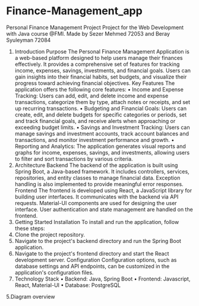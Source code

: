 # Finance-Management_app
Personal Finance Management Project
Project for the Web Development with Java course @FMI. Made by Sezer Mehmed 72053 and Beray Syuleyman 72084

1. Introduction
Purpose
The Personal Finance Management Application is a web-based platform designed to help users manage their finances effectively. It provides a comprehensive set of features for tracking income, expenses, savings, investments, and financial goals. Users can gain insights into their financial habits, set budgets, and visualize their progress toward achieving financial objectives.
Key Features
The application offers the following core features:
•	Income and Expense Tracking: Users can add, edit, and delete income and expense transactions, categorize them by type, attach notes or receipts, and set up recurring transactions.
•	Budgeting and Financial Goals: Users can create, edit, and delete budgets for specific categories or periods, set and track financial goals, and receive alerts when approaching or exceeding budget limits.
•	Savings and Investment Tracking: Users can manage savings and investment accounts, track account balances and transactions, and monitor investment performance and growth.
•	Reporting and Analytics: The application generates visual reports and graphs for income, expenses, savings, and investments, allowing users to filter and sort transactions by various criteria.
2. Architecture
Backend
The backend of the application is built using Spring Boot, a Java-based framework. It includes controllers, services, repositories, and entity classes to manage financial data. Exception handling is also implemented to provide meaningful error responses.
Frontend
The frontend is developed using React, a JavaScript library for building user interfaces. It communicates with the backend via API requests. Material-UI components are used for designing the user interface. User authentication and state management are handled on the frontend.
3. Getting Started
Installation
To install and run the application, follow these steps:
1.	Clone the project repository.
2.	Navigate to the project's backend directory and run the Spring Boot application.
3.	Navigate to the project's frontend directory and start the React development server.
Configuration
Configuration options, such as database settings and API endpoints, can be customized in the application's configuration files.
4. Technology Stack
•	Backend: Java, Spring Boot
•	Frontend: Javascript, React, Material-UI
•	Database: PostgreSQL

5.Diagram overview
 

